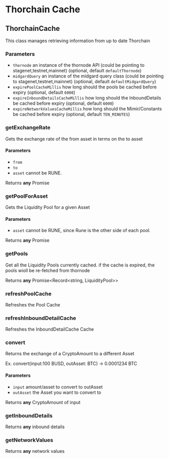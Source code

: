 # Thorchain Cache

<!-- Generated by documentation.js. Update this documentation by updating the source code. -->

## ThorchainCache

This class manages retrieving information from up to date Thorchain

### Parameters

-   `thornode`  an instance of the thornode API (could be pointing to stagenet,testnet,mainnet) (optional, default `defaultThornode`)
-   `midgardQuery`  an instance of the midgard query class (could be pointing to stagenet,testnet,mainnet) (optional, default `defaultMidgardQuery`)
-   `expirePoolCacheMillis`  how long should the pools be cached before expiry (optional, default `6000`)
-   `expireInboundDetailsCacheMillis`  how long should the InboundDetails be cached before expiry (optional, default `6000`)
-   `expireNetworkValuesCacheMillis`  how long should the Mimir/Constants be cached before expiry (optional, default `TEN_MINUTES`)

### getExchangeRate

Gets the exchange rate of the from asset in terms on the to asset

#### Parameters

-   `from`  
-   `to`  
-   `asset`  cannot be RUNE.

Returns **any** Promise<BigNumber>

### getPoolForAsset

Gets the Liquidity Pool for a given Asset

#### Parameters

-   `asset`  cannot be RUNE, since Rune is the other side of each pool.

Returns **any** Promise<LiquidityPool>

### getPools

Get all the Liquidity Pools currently cached.
if the cache is expired, the pools wioll be re-fetched from thornode

Returns **any** Promise&lt;Record&lt;string, LiquidityPool>>

### refreshPoolCache

Refreshes the Pool Cache

### refreshInboundDetailCache

Refreshes the InboundDetailCache Cache

### convert

Returns the exchange of a CryptoAmount to a different Asset

Ex. convert(input:100 BUSD, outAsset: BTC) -> 0.0001234 BTC

#### Parameters

-   `input`  amount/asset to convert to outAsset
-   `outAsset`  the Asset you want to convert to

Returns **any** CryptoAmount of input

### getInboundDetails

Returns **any** inbound details

### getNetworkValues

Returns **any** network values
